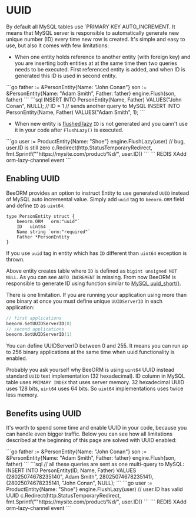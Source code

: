 # UUID

By default all MySQL tables use `PRIMARY KEY AUTO_INCREMENT. It means
that MySQL server is responsible to automatically generate new unique number (ID) 
every time new row is created. It's simple and easy to use, but also it comes with few
limitations:

 * When one entity holds reference to another entity (with foreign key) and you are inserting both entities at
at the same time then two queries needs to be executed. First referenced entity is added, and when ID is generated
this ID is used in second entity.

<code-group>
<code-block title="code">
```go
father := &PersonEntity{Name: "John Conan"}
son := &PersonEntity{Name: "Adam Smith", Father: father}
engine.Flush(son, father)
```
</code-block>

<code-block title="queries">
```sql
INSERT INTO PersonEntity(Name, Father) VALUES("John Conan", NULL); // ID = 1
// sends another query to MySQL
INSERT INTO PersonEntity(Name, Father) VALUES("Adam Smith", 1);
```
</code-block>
</code-group>

 * When new entity is [flushed lazy](/guide/lazy_crud.html#lazy-flush) 
`ID` is not generated and you cann't use it in your code after `FlushLazy()` is executed.

<code-group>
<code-block title="code">
```go
user := ProductEntity{Name: "Shoe"}
engine.FlushLazy(user)
// bug, user.ID is still zero
c.Redirect(http.StatusTemporaryRedirect, fmt.Sprintf(""https://mysite.com/product/%d/", user.ID)) 
```
</code-block>

<code-block title="queries">
```
REDIS XAdd orm-lazy-channel event
```
</code-block>
</code-group>

## Enabling UUID

BeeORM provides an option to instruct Entity  to use generated `UUID` instead of MySQL auto incremental value.
Simply add `uuid` tag to `beeorm.ORM` field and define `ID` as `uint64`:

```go{2,9}
type PersonEntity struct {
	beeorm.ORM  `orm:"uuid"`
	ID   uint64
	Name string `orm:"required"`
	Father *PersonEntity
}
```

If you use `uuid` tag in entity which has
`ID` different than `uint64` exception is thrown.

Above entity creates table where `ID` is defined as `bigint unsigned NOT NULL`. 
As you can see `AUTO_INCREMENT` is missing. From now BeeORM is responsible to 
generate ID using function similar to [MySQL uuid_short()](https://dev.mysql.com/doc/refman/8.0/en/miscellaneous-functions.html#function_uuid-short).

There is one limitation. If you are running your application
using more than one binary at once you must define unique `UUIDServerID` in each
application:

```go
// first applications
beeorm.SetUUIDServerID(0)
// second applications
beeorm.SetUUIDServerID(1)
```

You can define UUIDServerID between 0 and 255. It means 
you can run ap to 256 binary applications at the same time when
uuid functionality is enabled.

Probably you ask yourself why BeeORM is using `uint64` UUID instead standard `UUID` text implementation (32 hexadecimal).
ID column in MySQL table uses `PRIMARY INDEX` that uses server memory. 32 hexadecimal UUID uses 128 bits, `uint64` uses 64 bits.
So `uint64` implementations uses twice less memory.
 
## Benefits using UUID

It's worth to spend some time and enable UUID in your code, because
you can handle even bigger traffic. Below you can see how
all limitations described at the beginning of this page are solved with
UUID enabled:

<code-group>
<code-block title="code">
```go
father := &PersonEntity{Name: "John Conan"}
son := &PersonEntity{Name: "Adam Smith", Father: father}
engine.Flush(son, father)
```
</code-block>

<code-block title="queries">
```sql
// all these queries are sent as one multi-query to MySQL:
INSERT INTO PersonEntity(ID, Name, Father) VALUES
(28025074678235140", Adam Smith", 28025074678235141),
(28025074678235141, "John Conan", NULL);
```
</code-block>
</code-group>

<code-group>
<code-block title="code">
```go
user := ProductEntity{Name: "Shoe"}
engine.FlushLazy(user)
// user.ID has valid UUID
c.Redirect(http.StatusTemporaryRedirect, fmt.Sprintf(""https://mysite.com/product/%d/", user.ID)) 
```
</code-block>

<code-block title="queries">
```
REDIS XAdd orm-lazy-channel event
```
</code-block>
</code-group>

